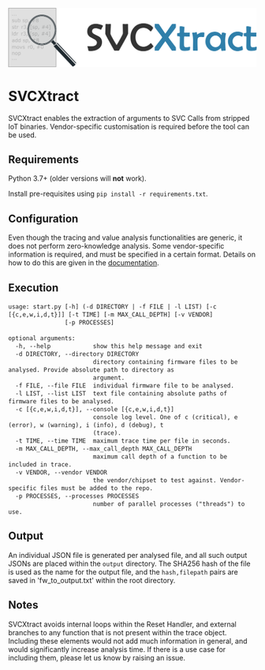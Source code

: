 ![banner](docs/svcxtract.png)

# SVCXtract
SVCXtract enables the extraction of arguments to SVC Calls from stripped IoT binaries. Vendor-specific customisation is required before the tool can be used.


## Requirements
Python 3.7+ (older versions will **not** work).

Install pre-requisites using `pip install -r requirements.txt`.

## Configuration
Even though the tracing and value analysis functionalities are generic, it does not perform zero-knowledge analysis. Some vendor-specific information is required, and must be specified in a certain format. Details on how to do this are given in the [documentation](docs/vendor-config.md).


## Execution
```
usage: start.py [-h] (-d DIRECTORY | -f FILE | -l LIST) [-c [{c,e,w,i,d,t}]] [-t TIME] [-m MAX_CALL_DEPTH] [-v VENDOR] 
                [-p PROCESSES]

optional arguments:
  -h, --help            show this help message and exit
  -d DIRECTORY, --directory DIRECTORY
                        directory containing firmware files to be analysed. Provide absolute path to directory as
                        argument.
  -f FILE, --file FILE  individual firmware file to be analysed.
  -l LIST, --list LIST  text file containing absolute paths of firmware files to be analysed.
  -c [{c,e,w,i,d,t}], --console [{c,e,w,i,d,t}]
                        console log level. One of c (critical), e (error), w (warning), i (info), d (debug), t
                        (trace).
  -t TIME, --time TIME  maximum trace time per file in seconds.
  -m MAX_CALL_DEPTH, --max_call_depth MAX_CALL_DEPTH
                        maximum call depth of a function to be included in trace.
  -v VENDOR, --vendor VENDOR
                        the vendor/chipset to test against. Vendor-specific files must be added to the repo.
  -p PROCESSES, --processes PROCESSES
                        number of parallel processes ("threads") to use.
```


## Output
An individual JSON file is generated per analysed file, and all such output JSONs are placed within the `output` directory. The SHA256 hash of the file is used as the name for the output file, and the `hash,filepath` pairs are saved in 'fw_to_output.txt' within the root directory.

## Notes
SVCXtract avoids internal loops within the Reset Handler, and external branches to any function that is not present within the trace object. Including these elements would not add much information in general, and would significantly increase analysis time. If there is a use case for including them, please let us know by raising an issue.